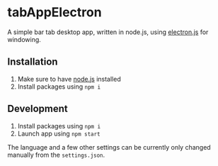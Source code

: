# tabAppElectron
A simple bar tab desktop app, written in node.js, using [electron.js](https://www.electronjs.org/) for windowing.

## Installation

1. Make sure to have [node.js](https://nodejs.org) installed
1. Install packages using `npm i`


## Development

1. Install packages using `npm i`
1. Launch app using `npm start` 

The language and a few other settings can be currently only changed manually from the `settings.json`.